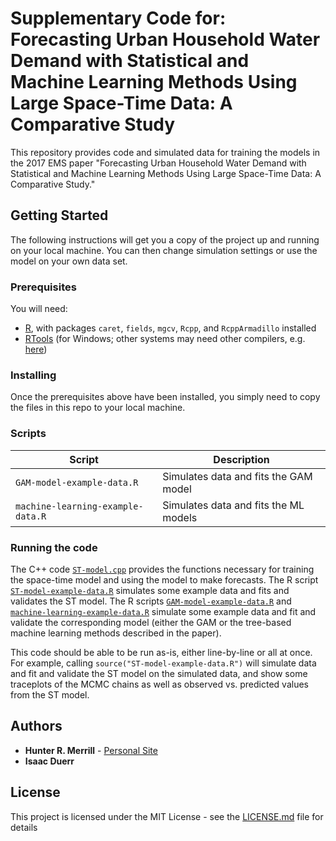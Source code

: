 # Supplementary Code for: Forecasting Urban Household Water Demand with Statistical and Machine Learning Methods Using Large Space-Time Data: A Comparative Study

This repository provides code and simulated data for training the models in the 2017 EMS paper "Forecasting Urban Household Water Demand with Statistical and Machine Learning Methods Using Large Space-Time Data: A Comparative Study." 

## Getting Started

The following instructions will get you a copy of the project up and running on your local machine. You can then change simulation settings or use the model on your own data set.

### Prerequisites

You will need:
* [R](https://cran.r-project.org/), with packages `caret`, `fields`, `mgcv`, `Rcpp`, and `RcppArmadillo` installed
* [RTools](https://cran.r-project.org/bin/windows/Rtools/) (for Windows; other systems may need other compilers, e.g. [here](http://thecoatlessprofessor.com/programming/r-compiler-tools-for-rcpp-on-os-x/))

### Installing

Once the prerequisites above have been installed, you simply need to copy the files in this repo to your local machine.

### Scripts

| Script | Description |
| --- | --- |
| `GAM-model-example-data.R` | Simulates data and fits the GAM model |
| `machine-learning-example-data.R` | Simulates data and fits the ML models |

### Running the code

The C++ code [`ST-model.cpp`](https://github.com/hrmerrill/EMS-2017-supp-code/blob/master/ST-model.cpp) provides the functions necessary for training the space-time model and using the model to make forecasts. The R script [`ST-model-example-data.R`](https://github.com/hrmerrill/EMS-2017-supp-code/blob/master/ST-model-example-data.R) simulates some example data and fits and validates the ST model. The R scripts [`GAM-model-example-data.R`](https://github.com/hrmerrill/EMS-2017-supp-code/blob/master/GAM-model-example-data.R) and [`machine-learning-example-data.R`](https://github.com/hrmerrill/EMS-2017-supp-code/blob/master/machine-learning-example-data.R) simulate some example data and fit and validate the corresponding model (either the GAM or the tree-based machine learning methods described in the paper).

This code should be able to be run as-is, either line-by-line or all at once. For example, calling `source("ST-model-example-data.R")` will simulate data and fit and validate the ST model on the simulated data, and show some traceplots of the MCMC chains as well as observed vs. predicted values from the ST model.

## Authors

* **Hunter R. Merrill** - [Personal Site](https://sites.google.com/site/hreidmerrill)
* **Isaac Duerr**

## License

This project is licensed under the MIT License - see the [LICENSE.md](LICENSE.md) file for details

